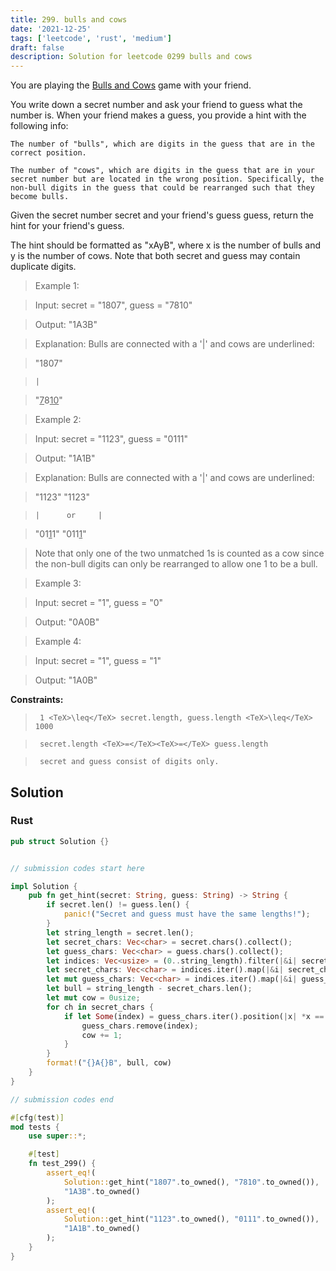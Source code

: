 ```yaml
---
title: 299. bulls and cows
date: '2021-12-25'
tags: ['leetcode', 'rust', 'medium']
draft: false
description: Solution for leetcode 0299 bulls and cows
---
```


 

  You are playing the [Bulls and Cows](https://en.wikipedia.org/wiki/Bulls_and_Cows) game with your friend.

  You write down a secret number and ask your friend to guess what the number is. When your friend makes a guess, you provide a hint with the following info:

  

  	The number of "bulls", which are digits in the guess that are in the correct position.

  	The number of "cows", which are digits in the guess that are in your secret number but are located in the wrong position. Specifically, the non-bull digits in the guess that could be rearranged such that they become bulls.

  

  Given the secret number secret and your friend's guess guess, return the hint for your friend's guess.

  The hint should be formatted as "xAyB", where x is the number of bulls and y is the number of cows. Note that both secret and guess may contain duplicate digits.

   

 >   Example 1:

  

 >   Input: secret <TeX>=</TeX> "1807", guess <TeX>=</TeX> "7810"

 >   Output: "1A3B"

 >   Explanation: Bulls are connected with a '|' and cows are underlined:

 >   "1807"

 >     |

 >   "<u>7</u>8<u>10</u>"

 >   Example 2:

  

 >   Input: secret <TeX>=</TeX> "1123", guess <TeX>=</TeX> "0111"

 >   Output: "1A1B"

 >   Explanation: Bulls are connected with a '|' and cows are underlined:

 >   "1123"        "1123"

 >     |      or     |

 >   "01<u>1</u>1"        "011<u>1</u>"

 >   Note that only one of the two unmatched 1s is counted as a cow since the non-bull digits can only be rearranged to allow one 1 to be a bull.

  

 >   Example 3:

  

 >   Input: secret <TeX>=</TeX> "1", guess <TeX>=</TeX> "0"

 >   Output: "0A0B"

  

 >   Example 4:

  

 >   Input: secret <TeX>=</TeX> "1", guess <TeX>=</TeX> "1"

 >   Output: "1A0B"

  

   

  **Constraints:**

  

 >   	1 <TeX>\leq</TeX> secret.length, guess.length <TeX>\leq</TeX> 1000

 >   	secret.length <TeX>=</TeX><TeX>=</TeX> guess.length

 >   	secret and guess consist of digits only.


## Solution
### Rust
```rust
pub struct Solution {}


// submission codes start here

impl Solution {
    pub fn get_hint(secret: String, guess: String) -> String {
        if secret.len() != guess.len() {
            panic!("Secret and guess must have the same lengths!");
        }
        let string_length = secret.len();
        let secret_chars: Vec<char> = secret.chars().collect();
        let guess_chars: Vec<char> = guess.chars().collect();
        let indices: Vec<usize> = (0..string_length).filter(|&i| secret_chars[i] != guess_chars[i]).collect();
        let secret_chars: Vec<char> = indices.iter().map(|&i| secret_chars[i]).collect();
        let mut guess_chars: Vec<char> = indices.iter().map(|&i| guess_chars[i]).collect();
        let bull = string_length - secret_chars.len();
        let mut cow = 0usize;
        for ch in secret_chars {
            if let Some(index) = guess_chars.iter().position(|x| *x == ch) {
                guess_chars.remove(index);
                cow += 1;
            }
        }
        format!("{}A{}B", bull, cow)
    }
}

// submission codes end

#[cfg(test)]
mod tests {
    use super::*;

    #[test]
    fn test_299() {
        assert_eq!(
            Solution::get_hint("1807".to_owned(), "7810".to_owned()),
            "1A3B".to_owned()
        );
        assert_eq!(
            Solution::get_hint("1123".to_owned(), "0111".to_owned()),
            "1A1B".to_owned()
        );
    }
}

```
